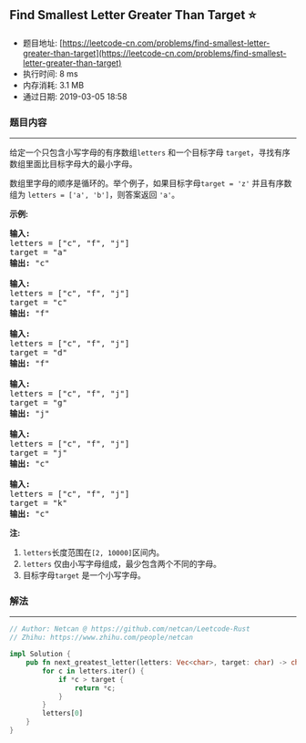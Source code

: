 ## Find Smallest Letter Greater Than Target :star:
- 题目地址: [https://leetcode-cn.com/problems/find-smallest-letter-greater-than-target](https://leetcode-cn.com/problems/find-smallest-letter-greater-than-target)
- 执行时间: 8 ms 
- 内存消耗: 3.1 MB
- 通过日期: 2019-03-05 18:58

### 题目内容
---
<p>给定一个只包含小写字母的有序数组<code>letters</code> 和一个目标字母 <code>target</code>，寻找有序数组里面比目标字母大的最小字母。</p>

<p>数组里字母的顺序是循环的。举个例子，如果目标字母<code>target = 'z'</code> 并且有序数组为 <code>letters = ['a', 'b']</code>，则答案返回 <code>'a'</code>。</p>

<p><strong>示例:</strong></p>

<pre>
<strong>输入:</strong>
letters = ["c", "f", "j"]
target = "a"
<strong>输出:</strong> "c"

<strong>输入:</strong>
letters = ["c", "f", "j"]
target = "c"
<strong>输出:</strong> "f"

<strong>输入:</strong>
letters = ["c", "f", "j"]
target = "d"
<strong>输出:</strong> "f"

<strong>输入:</strong>
letters = ["c", "f", "j"]
target = "g"
<strong>输出:</strong> "j"

<strong>输入:</strong>
letters = ["c", "f", "j"]
target = "j"
<strong>输出:</strong> "c"

<strong>输入:</strong>
letters = ["c", "f", "j"]
target = "k"
<strong>输出:</strong> "c"
</pre>

<p><strong>注:</strong></p>

<ol>
	<li><code>letters</code>长度范围在<code>[2, 10000]</code>区间内。</li>
	<li><code>letters</code> 仅由小写字母组成，最少包含两个不同的字母。</li>
	<li>目标字母<code>target</code> 是一个小写字母。</li>
</ol>


### 解法
---
```rust
// Author: Netcan @ https://github.com/netcan/Leetcode-Rust
// Zhihu: https://www.zhihu.com/people/netcan

impl Solution {
    pub fn next_greatest_letter(letters: Vec<char>, target: char) -> char {
        for c in letters.iter() {
            if *c > target {
                return *c;
            }
        }
        letters[0]
    }
}


```